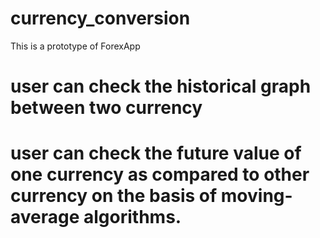 # currency_conversion
This is a prototype of ForexApp

# user can check the historical graph between two currency
# user can check the future value of one currency as compared to other currency on the basis of moving-average algorithms.
